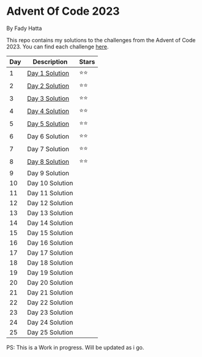 <h1>Advent Of Code 2023</h1>
By Fady Hatta


This repo contains my solutions to the challenges from the Advent of Code 2023.
You can find each challenge <a href="https://adventofcode.com/2023/events"> here</a>.


| Day | Description         | Stars |
|-----|---------------------|-------|
| 1   | <a href="https://github.com/Manhattaa/AdventOfCode-2023/tree/master/Day1">Day 1 Solution<a/>| ⭐⭐ |
| 2   | <a href="https://github.com/Manhattaa/AdventOfCode-2023/tree/master/Day2">Day 2 Solution<a/>| ⭐⭐ |
| 3   | <a href="https://github.com/Manhattaa/AdventOfCode-2023/tree/master/Day3">Day 3 Solution<a/>| ⭐⭐ |
| 4   | <a href="https://github.com/Manhattaa/AdventOfCode-2023/tree/master/Day4">Day 4 Solution<a/>| ⭐⭐ |
| 5   | <a href="https://github.com/Manhattaa/AdventOfCode-2023/tree/master/Day5">Day 5 Solution<a/>| ⭐⭐ |
| 6   | Day 6 Solution      | ⭐⭐ |
| 7   | Day 7 Solution      | ⭐⭐ |
| 8   | <a href="https://github.com/Manhattaa/AdventOfCode-2023/tree/master/Day8">Day 8 Solution<a/>| ⭐⭐ |
| 9   | Day 9 Solution      |       |
| 10  | Day 10 Solution     |       |
| 11  | Day 11 Solution     |       |
| 12  | Day 12 Solution     |       |
| 13  | Day 13 Solution     |       |
| 14  | Day 14 Solution     |       |
| 15  | Day 15 Solution     |       |
| 16  | Day 16 Solution     |       |
| 17  | Day 17 Solution     |       |
| 18  | Day 18 Solution     |       |
| 19  | Day 19 Solution     |       |
| 20  | Day 20 Solution     |       |
| 21  | Day 21 Solution     |       |
| 22  | Day 22 Solution     |       |
| 23  | Day 23 Solution     |       |
| 24  | Day 24 Solution     |       |
| 25  | Day 25 Solution     |       |


PS: This is a Work in progress. Will be updated as i go.
